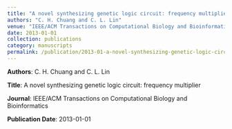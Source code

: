 ```yaml
---
title: "A novel synthesizing genetic logic circuit: frequency multiplier"
authors: "C. H. Chuang and C. L. Lin"
venue: "IEEE/ACM Transactions on Computational Biology and Bioinformatics"
date: 2013-01-01
collection: publications
category: manuscripts
permalink: /publication/2013-01-a-novel-synthesizing-genetic-logic-circuit--frequency-multiplier
---
```


**Authors**: C. H. Chuang and C. L. Lin

**Title**: A novel synthesizing genetic logic circuit: frequency multiplier

**Journal**: IEEE/ACM Transactions on Computational Biology and Bioinformatics

**Publication Date**: 2013-01-01
